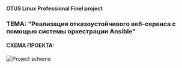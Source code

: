 #### OTUS Linux Professional Finel project

### ТЕМА: "Реализация отказоустойчивого веб-сервиса с помощью системы оркестрации Ansible"

#### СХЕМА ПРОЕКТА:

![Project scheme](https://github.com/user-attachments/assets/3420c219-6676-444b-9b0e-8d3ebfe59e2a)
